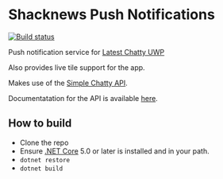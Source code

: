 # Shacknews Push Notifications
[![Build status](https://boarder2.visualstudio.com/Latest%20Chatty%20UWP%20Push%20Notifications/_apis/build/status/Latest%20Chatty%20UWP%20Push%20Notifications-ASP.NET%20Core-CI)](https://boarder2.visualstudio.com/Latest%20Chatty%20UWP%20Push%20Notifications/_build/latest?definitionId=10)

Push notification service for [Latest Chatty UWP](https://github.com/latestchatty/latest-chatty-uwp)

Also provides live tile support for the app.

Makes use of the [Simple Chatty API](https://github.com/latestchatty/simple-chatty-server).

Documentatation for the API is available [here](http://winchatty.com/swagger/index.html).

How to build
------
 - Clone the repo
 - Ensure [.NET Core](https://www.microsoft.com/net/core) 5.0 or later is installed and in your path.
 - `dotnet restore`
 - `dotnet build`
